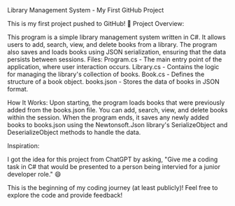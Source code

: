 Library Management System - My First GitHub Project

This is my first project pushed to GitHub! 🎉
Project Overview:

This program is a simple library management system written in C#. It allows users to add, search, view, and delete books from a library. The program also saves and loads books using JSON serialization, ensuring that the data persists between sessions.
Files:
    Program.cs - The main entry point of the application, where user interaction occurs.
    Library.cs - Contains the logic for managing the library's collection of books.
    Book.cs - Defines the structure of a book object.
    books.json - Stores the data of books in JSON format.

How It Works:
    Upon starting, the program loads books that were previously added from the books.json file.
    You can add, search, view, and delete books within the session.
    When the program ends, it saves any newly added books to books.json using the Newtonsoft.Json library's SerializeObject and DeserializeObject methods to handle the data.

Inspiration:

I got the idea for this project from ChatGPT by asking, "Give me a coding task in C# that would be presented to a person being intervied for a junior developer role." 😄

This is the beginning of my coding journey (at least publicly)! Feel free to explore the code and provide feedback!
